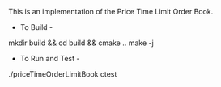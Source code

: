 This is an implementation of the Price Time Limit Order Book.

- To Build -

mkdir build && cd build && cmake ..
make -j

- To Run and Test -

./priceTimeOrderLimitBook
ctest
